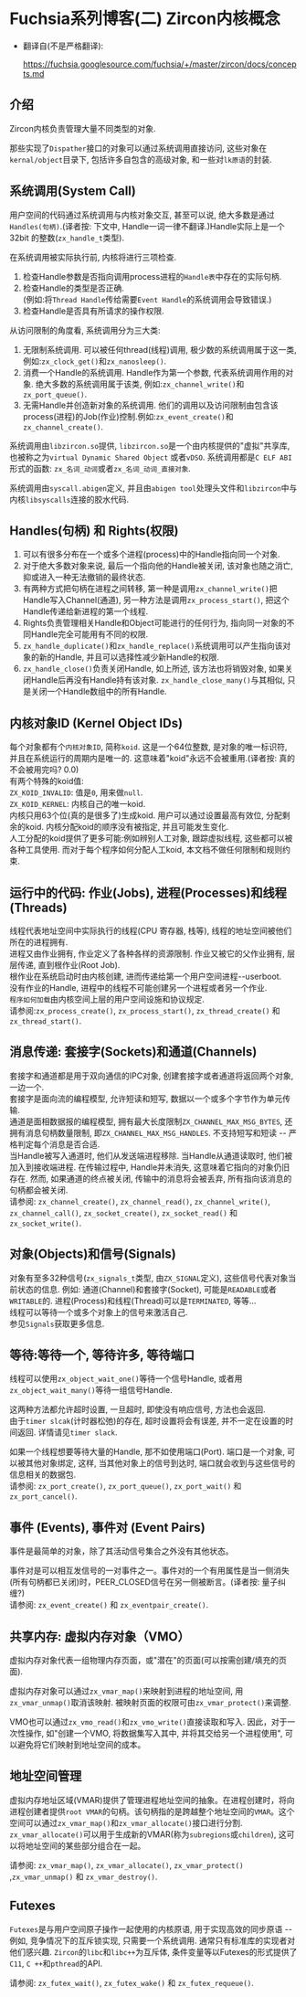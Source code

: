 # Fuchsia系列博客(二) Zircon内核概念

- 翻译自(不是严格翻译):

  <https://fuchsia.googlesource.com/fuchsia/+/master/zircon/docs/concepts.md>

## 介绍

Zircon内核负责管理大量不同类型的对象.  

那些实现了`Dispather`接口的对象可以通过系统调用直接访问, 这些对象在`kernal/object`目录下, 包括许多自包含的高级对象, 和一些对`lk原语`的封装.  

## 系统调用(System Call)

用户空间的代码通过系统调用与内核对象交互, 甚至可以说, 绝大多数是通过`Handles(句柄)`.(译者按: 下文中, Handle一词一律不翻译.)Handle实际上是一个32bit 的整数(`zx_handle_t`类型).

在系统调用被实际执行前, 内核将进行三项检查.  

1. 检查Handle参数是否指向调用process进程的`Handle表`中存在的实际句柄.  
2. 检查Handle的类型是否正确.  
   (例如:将`Thread Handle`传给需要`Event Handle`的系统调用会导致错误.)
3. 检查Handle是否具有所请求的操作权限.

从访问限制的角度看, 系统调用分为三大类:

1. 无限制系统调用. 可以被任何thread(线程)调用, 极少数的系统调用属于这一类, 例如:`zx_clock_get()`和`zx_nanosleep()`.  
2. 消费一个Handle的系统调用. Handle作为第一个参数, 代表系统调用作用的对象.  绝大多数的系统调用属于该类, 例如:`zx_channel_write()`和`zx_port_queue()`.  
3. 无需Handle并创造新对象的系统调用. 他们的调用以及访问限制由包含该process(进程)的Job(作业)控制.例如:`zx_event_create()`和`zx_channel_create()`.  

系统调用由`libzircon.so`提供, `libzircon.so`是一个由内核提供的"虚拟"共享库, 也被称之为`virtual Dynamic Shared Object` 或者`vDSO`. 系统调用都是`C ELF ABI`形式的函数: `zx_名词_动词`或者`zx_名词_动词_直接对象`.  

系统调用由`syscall.abigen`定义, 并且由`abigen tool`处理头文件和`libzircon`中与内核`libsyscalls`连接的胶水代码.

## Handles(句柄) 和 Rights(权限)

1. 可以有很多分布在一个或多个进程(process)中的Handle指向同一个对象.
2. 对于绝大多数对象来说, 最后一个指向他的Handle被关闭, 该对象也随之消亡, 抑或进入一种无法撤销的最终状态.
3. 有两种方式把句柄在进程之间转移, 第一种是调用`zx_channel_write()`把Handle写入Channel(通道), 另一种方法是调用`zx_process_start()`, 把这个Handle传递给新进程的第一个线程.
4. Rights负责管理相关Handle和Object可能进行的任何行为, 指向同一对象的不同Handle完全可能用有不同的权限.
5. `zx_handle_duplicate()`和`zx_handle_replace()`系统调用可以产生指向该对象的新的Handle, 并且可以选择性减少新Handle的权限.
6. `zx_handle_close()`负责关闭Handle, 如上所述, 该方法也将销毁对象, 如果关闭Handle后再没有Handle持有该对象. `zx_handle_close_many()`与其相似, 只是关闭一个Handle数组中的所有Handle.

## 内核对象ID (Kernel Object IDs)

每个对象都有个`内核对象ID`, 简称`koid`. 这是一个64位整数, 是对象的唯一标识符, 并且在系统运行的周期内是唯一的. 这意味着"koid"永远不会被重用.(译者按: 真的不会被用完吗? 0.0)  
有两个特殊的koid值:  
`ZX_KOID_INVALID`: 值是`0`, 用来做`null`.  
`ZX_KOID_KERNEL`: 内核自己的唯一koid.  
内核只用63个位(真的是很多了)生成koid. 用户可以通过设置最高有效位, 分配剩余的koid. 内核分配koid的顺序没有被指定, 并且可能发生变化.  
人工分配的koid提供了更多可能:例如辨别人工对象, 跟踪虚拟线程, 这些都可以被各种工具使用. 而对于每个程序如何分配人工koid, 本文档不做任何限制和规则约束.

## 运行中的代码: 作业(Jobs), 进程(Processes)和线程(Threads)

线程代表地址空间中实际执行的线程(CPU 寄存器, 栈等), 线程的地址空间被他们所在的进程拥有.  
进程又由作业拥有, 作业定义了各种各样的资源限制. 作业又被它的父作业拥有, 层层传递, 直到根作业(Root Job).  
根作业在系统启动时由内核创建, 进而传递给第一个用户空间进程--userboot.  
没有作业的Handle, 进程中的线程不可能创建另一个进程或者另一个作业.  
`程序如何加载`由内核空间上层的用户空间设施和协议规定.  
请参阅:`zx_process_create()`, `zx_process_start()`, `zx_thread_create()` 和 `zx_thread_start()`.  

## 消息传递: 套接字(Sockets)和通道(Channels)

套接字和通道都是用于双向通信的IPC对象, 创建套接字或者通道将返回两个对象, 一边一个.  
套接字是面向流的编程模型, 允许短读和短写, 数据以一个或多个字节作为单元传输.  
通道是面相数据报的编程模型, 拥有最大长度限制`ZX_CHANNEL_MAX_MSG_BYTES`, 还拥有消息句柄数量限制, 即`ZX_CHANNEL_MAX_MSG_HANDLES`. 不支持短写和短读 -- 严格判定每个消息是否合适.  
当Handle被写入通道时, 他们从发送端进程移除. 当Handle从通道读取时, 他们被加入到接收端进程. 在传输过程中, Handle并未消失, 这意味着它指向的对象仍旧存在. 然而, 如果通道的终点被关闭, 传输中的消息将会被丢弃, 所有指向该消息的句柄都会被关闭.  
请参阅: `zx_channel_create()`, `zx_channel_read()`, `zx_channel_write()`, `zx_channel_call()`, `zx_socket_create()`, `zx_socket_read()` 和 `zx_socket_write()`.

## 对象(Objects)和信号(Signals)

对象有至多32种信号(`zx_signals_t`类型, 由`ZX_SIGNAL`定义), 这些信号代表对象当前状态的信息. 例如: 通道(Channel)和套接字(Socket), 可能是`READABLE`或者`WRITABLE`的. 进程(Process)和线程(Thread)可以是`TERMINATED`, 等等...  
线程可以等待一个或多个对象上的信号来激活自己.  
参见`Signals`获取更多信息.

## 等待:等待一个, 等待许多, 等待端口

线程可以使用`zx_object_wait_one()`等待一个信号Handle, 或者用`zx_object_wait_many()`等待一组信号Handle.  

这两种方法都允许超时设置, 一旦超时, 即使没有响应信号, 方法也会返回.  
由于`timer slcak`(计时器松弛)的存在, 超时设置将会有误差, 并不一定在设置的时间返回. 详情请见`timer slack`.  

如果一个线程想要等待大量的Handle, 那不如使用端口(Port). 端口是一个对象, 可以被其他对象绑定, 这样, 当其他对象上的信号到达时, 端口就会收到与这些信号的信息相关的数据包.  
请参阅: `zx_port_create()`, `zx_port_queue()`, `zx_port_wait()` 和 `zx_port_cancel()`.

## 事件 (Events), 事件对 (Event Pairs)

事件是最简单的对象，除了其活动信号集合之外没有其他状态。  

事件对是可以相互发信号的一对事件之一。事件对的一个有用属性是当一侧消失(所有句柄都已关闭)时，PEER_CLOSED信号在另一侧被断言。(译者按: 量子纠缠?)  
请参阅: `zx_event_create()` 和 `zx_eventpair_create()`.

## 共享内存: 虚拟内存对象（VMO）

虚拟内存对象代表一组物理内存页面，或"潜在"的页面(可以按需创建/填充的页面).

虚拟内存对象可以通过`zx_vmar_map()`来映射到进程的地址空间, 用`zx_vmar_unmap()`取消该映射. 被映射页面的权限可由`zx_vmar_protect()`来调整.

VMO也可以通过`zx_vmo_read()`和`zx_vmo_write()`直接读取和写入. 因此，对于一次性操作, 如"创建一个VMO, 将数据集写入其中, 并将其交给另一个进程使用", 可以避免将它们映射到地址空间的成本。

## 地址空间管理

虚拟内存地址区域(VMAR)提供了管理进程地址空间的抽象。在进程创建时，将向进程创建者提供`root VMAR`的句柄。该句柄指的是跨越整个地址空间的`VMAR`。这个空间可以通过`zx_vmar_map()`和`zx_vmar_allocate()`接口进行分割. `zx_vmar_allocate()`可以用于生成新的VMAR(称为`subregions`或`children`), 这可以将地址空间的某些部分组合在一起。  

请参阅: `zx_vmar_map()`, `zx_vmar_allocate()`, `zx_vmar_protect()` ,`zx_vmar_unmap()` 和 `zx_vmar_destroy()`.

## Futexes

`Futexes`是与用户空间原子操作一起使用的内核原语, 用于实现高效的同步原语 -- 例如, 竞争情况下的互斥锁实现, 只需要一个系统调用. 通常只有标准库的实现者对他们感兴趣. `Zircon`的`libc`和`libc++`为互斥体, 条件变量等以Futexes的形式提供了`C11`, `C ++`和`pthread`的API.  

请参阅: `zx_futex_wait()`, `zx_futex_wake()` 和 `zx_futex_requeue()`.
